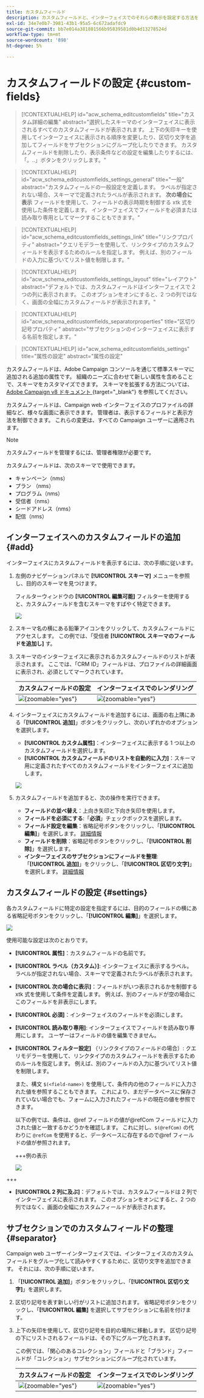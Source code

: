 ```yaml
---
title: カスタムフィールド
description: カスタムフィールドと、インターフェイスでのそれらの表示を設定する方法を説明します。
exl-id: 34e7e0b7-3981-43b1-95a5-6c672adafdc9
source-git-commit: bb7e014a381801566b95839581d0b4d13278524d
workflow-type: tm+mt
source-wordcount: '898'
ht-degree: 5%

---
```



# カスタムフィールドの設定 {#custom-fields}

>[!CONTEXTUALHELP]
>id="acw_schema_editcustomfields"
>title="カスタム詳細の編集"
>abstract="選択したスキーマのインターフェイスに表示されるすべてのカスタムフィールドが表示されます。 上下の矢印キーを使用してインターフェイスに表示される順序を変更したり、区切り文字を追加してフィールドをサブセクションにグループ化したりできます。 カスタムフィールドを削除したり、表示条件などの設定を編集したりするには、「。..」ボタンをクリックします。"

>[!CONTEXTUALHELP]
>id="acw_schema_editcustomfields_settings_general"
>title="一般"
>abstract="カスタムフィールドの一般設定を定義します。 ラベルが指定されない場合、スキーマで定義されたラベルが表示されます。 **次の場合に表示** フィールドを使用して、フィールドの表示時期を制御する xtk 式を使用した条件を定義します。 インターフェイスでフィールドを必須または読み取り専用としてマークすることもできます。"

>[!CONTEXTUALHELP]
>id="acw_schema_editcustomfields_settings_link"
>title="リンクプロパティ"
>abstract="クエリモデラーを使用して、リンクタイプのカスタムフィールドを表示するためのルールを指定します。 例えば、別のフィールドの入力に基づいてリスト値を制限します。"

>[!CONTEXTUALHELP]
>id="acw_schema_editcustomfields_settings_layout"
>title="レイアウト"
>abstract="デフォルトでは、カスタムフィールドはインターフェイスで 2 つの列に表示されます。 このオプションをオンにすると、2 つの列ではなく、画面の全幅にカスタムフィールドが表示されます。"

>[!CONTEXTUALHELP]
>id="acw_schema_editcustomfields_separatorproperties"
>title="区切り記号プロパティ"
>abstract="サブセクションのインターフェイスに表示する名前を指定します。"

<!-- NOT USED IN THE UI?-->
>[!CONTEXTUALHELP]
>id="acw_schema_editcustomfields_settings"
>title="属性の設定"
>abstract="属性の設定"

カスタムフィールドは、Adobe Campaign コンソールを通じて標準スキーマに追加される追加の属性です。 組織のニーズに合わせて新しい属性を含めることで、スキーマをカスタマイズできます。 スキーマを拡張する方法については、[Adobe Campaign v8 ドキュメント ](https://experienceleague.adobe.com/docs/campaign/campaign-v8/developer/shemas-forms/extend-schema.html?lang=ja){target="_blank"} を参照してください。

カスタムフィールドは、Campaign web インターフェイスのプロファイルの詳細など、様々な画面に表示できます。 管理者は、表示するフィールドと表示方法を制御できます。 これらの変更は、すべての Campaign ユーザーに適用されます。

>[!NOTE]
>
>カスタムフィールドを管理するには、管理者権限が必要です。

カスタムフィールドは、次のスキーマで使用できます。

* キャンペーン（nms）
* プラン （nms）
* プログラム（nms）
* 受信者（nms）
* シードアドレス（nms）
* 配信（nms）

## インターフェイスへのカスタムフィールドの追加 {#add}

インターフェイスにカスタムフィールドを表示するには、次の手順に従います。

1. 左側のナビゲーションパネルで **[!UICONTROL スキーマ]** メニューを参照し、目的のスキーマを見つけます。

   フィルターウィンドウの **[!UICONTROL 編集可能]** フィルターを使用すると、カスタムフィールドを含むスキーマをすばやく特定できます。

   ![](assets/custom-fields-list.png)

1. スキーマ名の横にある鉛筆アイコンをクリックして、カスタムフィールドにアクセスします。 この例では、「受信者 **[!UICONTROL スキーマのフィールドを追加し]** す。

1. スキーマのインターフェイスに表示されるカスタムフィールドのリストが表示されます。 ここでは、「CRM ID」フィールドは、プロファイルの詳細画面に表示され、必須としてマークされています。

   | カスタムフィールドの設定 | インターフェイスでのレンダリング |
   |  ---  |  ---  |
   | ![](assets/custom-fields-detail.png){zoomable="yes"} | ![](assets/custom-fields-detail-crm.png){zoomable="yes"} |

1. インターフェイスにカスタムフィールドを追加するには、画面の右上隅にある「**[!UICONTROL 追加]**」ボタンをクリックし、次のいずれかのオプションを選択します。

   * **[!UICONTROL カスタム属性]**：インターフェイスに表示する 1 つ以上のカスタムフィールドを選択します。
   * **[!UICONTROL カスタムフィールドのリストを自動的に入力]**：スキーマ用に定義されたすべてのカスタムフィールドをインターフェイスに追加します。

   ![](assets/custom-fields-add.png)

1. カスタムフィールドを追加すると、次の操作を実行できます。

   * **フィールドの並べ替え**：上向き矢印と下向き矢印を使用します。
   * **フィールドを必須にする**:「**必須**」チェックボックスを選択します。
   * **フィールド設定を編集**：省略記号ボタンをクリックし、「**[!UICONTROL 編集]**」を選択します。 [詳細情報](#settings)
   * **フィールドを削除**：省略記号ボタンをクリックし、「**[!UICONTROL 削除]**」を選択します。
   * **インターフェイスのサブセクションにフィールドを整理**:「**[!UICONTROL 追加]**」をクリックし、「**[!UICONTROL 区切り文字]**」を選択します。 [詳細情報](#separator)

## カスタムフィールドの設定 {#settings}

各カスタムフィールドに特定の設定を指定するには、目的のフィールドの横にある省略記号ボタンをクリックし、「**[!UICONTROL 編集]**」を選択します。

![](assets/custom-fields-settings.png)

使用可能な設定は次のとおりです。

* **[!UICONTROL 属性]**：カスタムフィールドの名前です。
* **[!UICONTROL ラベル（カスタム）]**: インターフェイスに表示するラベル。 ラベルが指定されない場合、スキーマで定義されたラベルが表示されます。
* **[!UICONTROL 次の場合に表示]**：フィールドがいつ表示されるかを制御する xtk 式を使用して条件を定義します。 例えば、別のフィールドが空の場合にこのフィールドを非表示にします。
* **[!UICONTROL 必須]**：インターフェイスのフィールドを必須にします。
* **[!UICONTROL 読み取り専用]**: インターフェイスでフィールドを読み取り専用にします。 ユーザーはフィールドの値を編集できません。
* **[!UICONTROL フィルター設定]** （リンクタイプのフィールドの場合）: クエリモデラーを使用して、リンクタイプのカスタムフィールドを表示するためのルールを指定します。 例えば、別のフィールドの入力に基づいてリスト値を制限します。

  また、構文 `$(<field-name>)` を使用して、条件内の他のフィールドに入力された値を参照することもできます。 これにより、まだデータベースに保存されていない場合でも、フォームに入力されたフィールドの現在の値を参照できます。

  以下の例では、条件は、@ref フィールドの値が@refCom フィールドに入力された値と一致するかどうかを確認します。 これに対し、`$(@refCom)` の代わりに `@refCom` を使用すると、データベースに存在するので@ref フィールドの値が参照されます。

  +++例の表示

  ![](assets/custom-fields-ref.png)

+++

* **[!UICONTROL 2 列に及ぶ]**：デフォルトでは、カスタムフィールドは 2 列でインターフェイスに表示されます。 このオプションをオンにすると、2 つの列ではなく、画面の全幅にカスタムフィールドが表示されます。

## サブセクションでのカスタムフィールドの整理 {#separator}

Campaign web ユーザーインターフェイスでは、インターフェイスのカスタムフィールドをグループ化して読みやすくするために、区切り文字を追加できます。 それには、次の手順に従います。

1. 「**[!UICONTROL 追加]**」ボタンをクリックし、「**[!UICONTROL 区切り文字]**」を選択します。

1. 区切り記号を表す新しい行がリストに追加されます。 省略記号ボタンをクリックし、「**[!UICONTROL 編集]** を選択してサブセクションに名前を付けます。

1. 上下の矢印を使用して、区切り記号を目的の場所に移動します。 区切り記号の下にリストされるフィールドは、その下にグループ化されます。

   この例では、「関心のあるコレクション」フィールドと「ブランド」フィールドが「コレクション」サブセクションにグループ化されています。

   | カスタムフィールドの設定 | インターフェイスでのレンダリング |
   |  ---  |  ---  |
   | ![](assets/custom-fields-separator.png){zoomable="yes"} | ![](assets/custom-fields-section.png){zoomable="yes"} |
